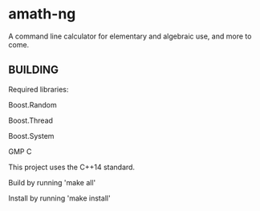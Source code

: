 amath-ng
========

A command line calculator for elementary and algebraic use, and more to come.

BUILDING
--------

Required libraries:

Boost.Random

Boost.Thread

Boost.System

GMP C

This project uses the C++14 standard.

Build by running 'make all'

Install by running 'make install'
